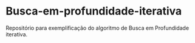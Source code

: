 # Busca-em-profundidade-iterativa
Repositório para exemplificação do algoritmo de Busca em Profundidade iterativa.
